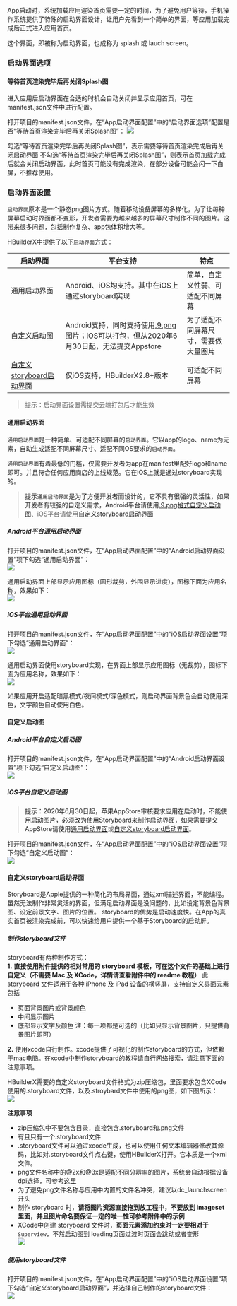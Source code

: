 App启动时，系统加载应用渲染首页需要一定的时间，为了避免用户等待，手机操作系统提供了特殊的启动界面设计，让用户先看到一个简单的界面，等应用加载完成后正式进入应用首页。

这个界面，即被称为启动界面，也成称为 splash 或 lauch screen。

### 启动界面选项  

#### 等待首页渲染完毕后再关闭Splash图  

进入应用后启动界面在合适的时机会自动关闭并显示应用首页，可在manifest.json文件中进行配置。

打开项目的manifest.json文件，在“App启动界面配置”中的“启动界面选项”配置是否“等待首页渲染完毕后再关闭Splash图”：
![](https://native-res.dcloud.net.cn/images/uniapp/splashscreen/setting-closesplash-onrender.png)

勾选“等待首页渲染完毕后再关闭Splash图”，表示需要等待首页渲染完成后再关闭启动界面
不勾选“等待首页渲染完毕后再关闭Splash图”，则表示首页加载完成后就会关闭启动界面，此时首页可能没有完成渲染，在部分设备可能会闪一下白屏，不推荐使用。



### 启动界面设置

`启动界面`原本是一个静态png图片方式。随着移动设备屏幕的多样化，为了让每种屏幕启动时界面都不变形，开发者需要为越来越多的屏幕尺寸制作不同的图片。这带来很多问题，包括制作复杂、app包体积增大等。

HBuilderX中提供了以下`启动界面`方式：

| 启动界面 | 平台支持 | 特点 |
|-- |-- |-- |
| 通用启动界面 | Android、iOS均支持。其中在iOS上通过storyboard实现 |简单，自定义性弱、可适配不同屏幕 |
| 自定义启动图 | Android支持，同时支持使用[.9.png图片](https://ask.dcloud.net.cn/article/35527)；iOS可以打包，但从2020年6月30日起，无法提交Appstore|为了适配不同屏幕尺寸，需要做大量图片	|
|[自定义storyboard启动界面](#storyboard)|仅iOS支持，HBuilderX2.8+版本 | 可适配不同屏幕 |

> 提示：启动界面设置需提交云端打包后才能生效


<a id="common"/>

#### 通用启动界面

`通用启动界面`是一种简单、可适配不同屏幕的`启动界面`。它以app的logo、name为元素，自动生成适配不同屏幕尺寸、适配不同OS要求的`启动界面`。

`通用启动界面`有着最低的门槛，仅需要开发者为app在manifest里配好logo和name即可。并且符合任何应用商店的上线规范。它在iOS上就是通过storyboard实现的。

> 提示`通用启动界面`是为了方便开发者而设计的，它不具有很强的灵活性，如果开发者有较强的自定义需求，Android平台请使用[.9.png格式自定义启动图](https://ask.dcloud.net.cn/article/35527)、iOS平台请使用[自定义storyboard启动界面](#storyboard)

##### Android平台通用启动界面

打开项目的manifest.json文件，在“App启动界面配置”中的“Android启动界面设置”项下勾选“通用启动界面”：  
![](https://native-res.dcloud.net.cn/images/uniapp/splashscreen/setting-android.png)

通用启动界面上部显示应用图标（圆形裁剪，外围显示进度），图标下面为应用名称，效果如下：  
![](https://native-res.dcloud.net.cn/images/uniapp/splashscreen/common-android.png)


##### iOS平台通用启动界面

打开项目的manifest.json文件，在“App启动界面配置”中的“iOS启动界面设置”项下勾选“通用启动界面”：  
![](https://native-res.dcloud.net.cn/images/uniapp/splashscreen/setting-ios.png)

通用启动界面使用storyboard实现，在界面上部显示应用图标（无裁剪），图标下面为应用名称，效果如下：  
![](https://native-res.dcloud.net.cn/images/uniapp/splashscreen/common-ios.png)

如果应用开启适配暗黑模式/夜间模式/深色模式，则启动界面背景色会自动使用深色，文字颜色自动使用白色。


<a id="default"/>

#### 自定义启动图

##### Android平台自定义启动图

打开项目的manifest.json文件，在“App启动界面配置”中的“Android启动界面设置”项下勾选“自定义启动图”：  
![](https://native-res.dcloud.net.cn/images/uniapp/splashscreen/setting-android-default.png)

##### iOS平台自定义启动图

> 提示：2020年6月30日起，苹果AppStore审核要求应用在启动时，不能使用启动图片，必须改为使用Storyboard来制作启动界面，如果需要提交AppStore请使用[通用启动界面](#common)或[自定义storyboard启动界面](#storyboard)。

打开项目的manifest.json文件，在“App启动界面配置”中的“iOS启动界面设置”项下勾选“自定义启动图”：  
![](https://native-res.dcloud.net.cn/images/uniapp/splashscreen/setting-ios-default.png)



<a id="storyboard"/>

#### 自定义storyboard启动界面

Storyboard是Apple提供的一种简化的布局界面，通过xml描述界面，不能编程。
虽然无法制作非常灵活的界面，但满足启动界面是没问题的，比如设定背景色背景图、设定前景文字、图片的位置。
storyboard的优势是启动速度快。在App的真实首页被渲染完成前，可以快速给用户提供一个基于Storyboard的启动屏。

##### 制作storyboard文件

storyboard有两种制作方式：  
**1.** **直接使用附件提供的相对常用的 storyboard 模板，可在这个文件的基础上进行自定义（不需要 Mac 及 XCode，详情请查看附件中的 readme 教程）**
此 storyboard 文件适用于各种 iPhone 及 iPad 设备的横竖屏，支持自定义界面元素包括

- 页面背景图片或背景颜色
- 中间显示图片
- 底部显示文字及颜色
注：每一项都是可选的（比如只显示背景图片，只提供背景图片即可）

**2.** 使用xcode自行制作。xcode提供了可视化的制作storyboard的方式，但依赖于mac电脑。在xcode中制作storyboard的教程请自行网络搜索，请注意下面的注意事项。

HBuilderX需要的自定义storyboard文件格式为zip压缩包，里面要求包含XCode使用的.storyboard文件，以及.stroybard文件中使用的png图，如下图所示：  
![](https://img.cdn.aliyun.dcloud.net.cn/client/ask/pkg/splash/storyboard.png)

**注意事项**
- zip压缩包中不要包含目录，直接包含.storyboard和.png文件
- 有且只有一个.storyboard文件
- .storyboard文件可以通过xcode生成，也可以使用任何文本编辑器修改其源码，比如对.storyboard文件点右键，使用HBuilderX打开。它本质是一个xml文件。
- png文件名称中的@2x和@3x是适配不同分辨率的图片，系统会自动根据设备dpi选择，可参考[这里](https://www.jianshu.com/p/5b5f47ff87d4)
- 为了避免png文件名称与应用中内置的文件名冲突，建议以dc_launchscreen开头
- 制作 storyboard 时，**请将图片资源直接拖到放工程中，不要放到 imageset 里面，并且图片命名要保证一定的唯一性可参考附件中的示例**
- XCode中创建 storyboard 文件时，**页面元素添加约束时一定要相对于** `Superview`，不然启动图到 loading页面过渡时页面会跳动或者变形  
![](https://img.cdn.aliyun.dcloud.net.cn/client/ask/pkg/splash/xcode.png)

##### 使用storyboard文件

打开项目的manifest.json文件，在“App启动界面配置”中的“iOS启动界面设置”项下勾选“自定义storyboard启动界面”，并选择自己制作的storyboard文件：  
![](https://native-res.dcloud.net.cn/images/uniapp/splashscreen/setting-storyboard.png)

